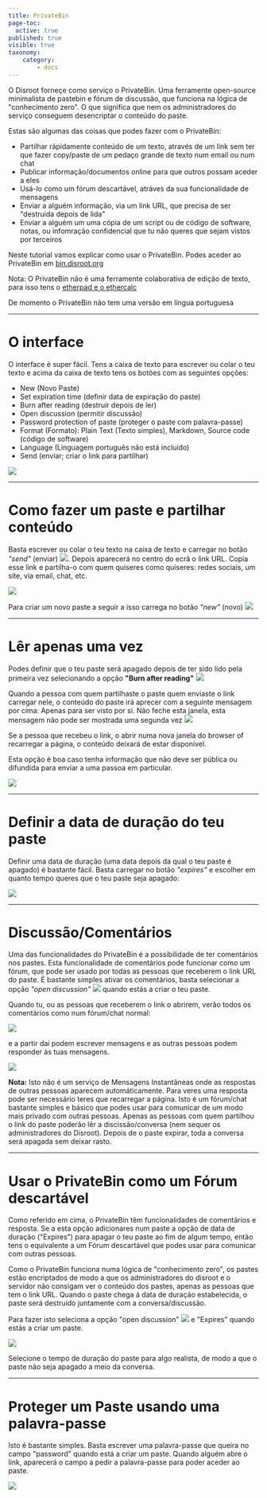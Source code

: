 ```yaml
---
title: PrivateBin
page-toc:
  active: true
published: true
visible: true
taxonomy:
    category:
        - docs
---
```

O Disroot forneçe como serviço o PrivateBin. Uma ferramente open-source minimalista de pastebin e fórum de discussão, que funciona na lógica de "conhecimento zero". O que significa que nem os administradores do serviço conseguem desencriptar o conteúdo do paste.

Estas são algumas das coisas que podes fazer com o PrivateBin:

* Partilhar rápidamente conteúdo de um texto, através de um link sem ter que fazer copy/paste de um pedaço grande de texto num email ou num chat
* Publicar informação/documentos online para que outros possam aceder a eles
* Usá-lo como um fórum descartável, atráves da sua funcionalidade de mensagens
* Enviar a alguém informação, via um link URL, que precisa de ser "destruida depois de lida"
* Enviar a alguém um uma cópia de um script ou de código de software, notas, ou infomração confidencial que tu não queres que sejam vistos por terceiros

Neste tutorial vamos explicar como usar o PrivateBin. Podes aceder ao PrivateBin em [bin.disroot.org](https://bin.disroot.org)

Nota: O PrivateBin não é uma ferramente colaborativa de edição de texto, para isso tens o [etherpad e o ethercalc](https://disroot.org/pad/)

De momento o PrivateBin não tem uma versão em língua portuguesa

--------
# O interface

O interface é super fácil. Tens a caixa de texto para escrever ou colar o teu texto e acima da caixa de texto tens os botões com as seguintes opções:

* New (Novo Paste)
* Set expiration time (definir data de expiração do paste)
* Burn after reading (destruir depois de ler)
* Open discussion (permitir discussão)
* Password protection of paste (proteger o paste com palavra-passe)
* Format (Formato): Plain Text (Texto simples), Markdown, Source code (código de software)
* Language (Linguagem português não está incluído)
* Send (enviar; criar o link para partilhar)


![](en/privatebin01.gif)

----------


# Como fazer um paste e partilhar conteúdo

Basta escrever ou colar o teu texto na caixa de texto e carregar no botão *"send"* (enviar)  ![](en/privatebin01.png?resize=38,18). Depois aparecerá no centro do ecrã o link URL. Copia esse link e partilha-o com quem quiseres como quiseres: redes sociais, um site, via email, chat, etc.

![](en/privatebin02.gif)

Para criar um novo paste a seguir a isso carrega no botão *"new"* (novo)  ![](en/privatebin02.png?resize=38,18)

----------

# Lêr apenas uma vez
Podes definir que o teu paste será apagado depois de ter sido lido pela primeira vez selecionando a opção **"Burn after reading"**  ![](en/privatebin03.png?resize=166,41)

Quando a pessoa com quem partilhaste o paste quem enviaste o link carregar nele, o conteúdo do paste irá aprecer com a seguinte mensagem por cima: Apenas para ser visto por si. Não feche esta janela, esta mensagem não pode ser mostrada uma segunda vez
![](en/privatebin04.png?resize=606,50)

Se a pessoa que recebeu o link, o abrir numa nova janela do browser of recarregar a página, o conteúdo deixará de estar disponível.

Esta opção é boa caso tenha informação que não deve ser pública ou difundida para enviar a uma passoa em particular.

![](en/privatebin03.gif)

----------

# Definir a data de duração do teu paste

Definir uma data de duração (uma data depois da qual o teu paste é apagado) é bastante fácil. Basta carregar no botão *"expires"* e escolher em quanto tempo queres que o teu paste seja apagado:

![](en/privatebin04.gif)

----------
# Discussão/Comentários

Uma das funcionalidades do PrivateBin é a possibilidade de ter comentários nos pastes. Esta funcionalidade de comentários pode funcionar como um fórum, que pode ser usado por todas as pessoas que receberem o link URL do paste. É bastante simples ativar os comentários, basta selecionar a opção *"open discussion"* ![](en/privatebin05.png?resize=151,41) quando estás a criar o teu paste.

Quando tu, ou as pessoas que receberem o link o abrirem, verão todos os comentários como num fórum/chat normal:

![](en/privatebin06.png)

e a partir daí podem escrever mensagens e as outras pessoas podem responder às tuas mensagens.

![](en/privatebin05.gif)



**Nota:**
Isto não é um serviço de Mensagens Instantâneas onde as respostas de outras pessoas aparecem automáticamente. Para veres uma resposta pode ser necessário teres que recarregar a página.
Isto é um fórum/chat bastante simples e básico que podes usar para comunicar de um modo mais privado com outras pessoas. Apenas as pessoas com quem partilhou o link do paste poderão lêr a discissão/conversa (nem sequer os administradores do Disroot).  Depois de o paste expirar, toda a conversa será apagada sem deixar rasto.

----------
# Usar o PrivateBin como um Fórum descartável

Como referido em cima, o PrivateBin têm funcionalidades de comentários e resposta. Se a esta opção adicionares num paste a opção de data de duração ("Expires") para apagar o teu paste ao fim de algum tempo, então tens o equivalente a um Fórum descartável que podes usar para comunicar com outras pessoas.

Como o PrivateBin funciona numa lógica de "conhecimento zero", os pastes estão encriptados de modo a que os administradores do disroot e o servidor não consigam ver o conteúdo dos pastes, apenas as pessoas que tem o link URL.
Quando o paste chega á data de duração estabelecida, o paste será destruido juntamente com a conversa/discussão.

Para fazer isto seleciona a opção "open discussion" ![](en/privatebin07.png?resize=151,41) e "Expires" quando estás a criar um paste.

![](en/privatebin06.gif)

Selecione o tempo de duração do paste para algo realista, de modo a que o paste não seja apagado a meio da conversa.

----------

# Proteger um Paste usando uma palavra-passe

Isto é bastante simples. Basta escrever uma  palavra-passe que queira no campo "password" quando está a criar um paste. Quando alguém abre o link, aparecerá o campo a pedir a palavra-passe para poder aceder ao paste.

![](en/privatebin07.gif)
